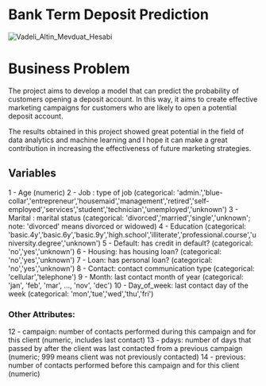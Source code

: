 # Bank Term Deposit Prediction
![Vadeli_Altin_Mevduat_Hesabi](https://github.com/ecemolgun/Bank-term-deposit-prediction/assets/79108733/05c80f4f-89f0-45ea-bb9c-5c7c95d1d67c)
# Business Problem

The project aims to develop a model that can predict the probability of customers opening a deposit account. In this way, it aims to create effective marketing campaigns for customers who are likely to open a potential deposit account.

The results obtained in this project showed great potential in the field of data analytics and machine learning and I hope it can make a great contribution in increasing the effectiveness of future marketing strategies.

## Variables

1 - Age (numeric)
2 - Job : type of job (categorical: 'admin.','blue-collar','entrepreneur','housemaid','management','retired','self-employed','services','student','technician','unemployed','unknown')
3 - Marital : marital status (categorical: 'divorced','married','single','unknown'; note: 'divorced' means divorced or widowed)
4 - Education (categorical: 'basic.4y','basic.6y','basic.9y','high.school','illiterate','professional.course','university.degree','unknown')
5 - Default: has credit in default? (categorical: 'no','yes','unknown')
6 - Housing: has housing loan? (categorical: 'no','yes','unknown')
7 - Loan: has personal loan? (categorical: 'no','yes','unknown')
8 - Contact: contact communication type (categorical: 'cellular','telephone')
9 - Month: last contact month of year (categorical: 'jan', 'feb', 'mar', ..., 'nov', 'dec')
10 - Day_of_week: last contact day of the week (categorical: 'mon','tue','wed','thu','fri')
### Other Attributes:
12 - campaign: number of contacts performed during this campaign and for this client (numeric, includes last contact)
13 - pdays: number of days that passed by after the client was last contacted from a previous campaign (numeric; 999 means client was not previously contacted)
14 - previous: number of contacts performed before this campaign and for this client (numeric)
